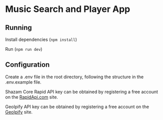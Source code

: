 # Music Search and Player App

## Running

Install dependencies (`npm install`)

Run (`npm run dev`)

## Configuration

Create a .env file in the root directory, following the structure in the .env.example file.

Shazam Core Rapid API key can be obtained by registering a free account on the [RapidApi.com](rapidapi.com) site.

GeoIpify API key can be obtained by registering a free account on the [GeoIpify](geo.ipify.org) site.
